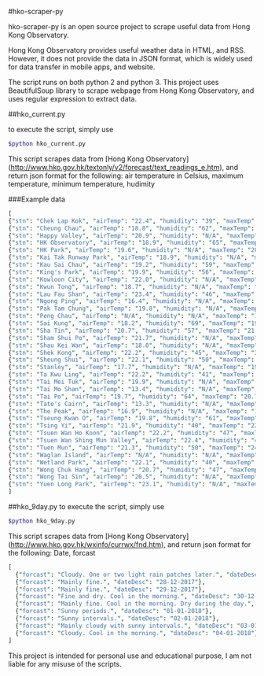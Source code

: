 #hko-scraper-py

hko-scraper-py is an open source project to scrape useful data from Hong Kong Observatory. 

Hong Kong Observatory provides useful weather data in HTML, and RSS. However, it does not provide the data in JSON format, which is widely used for data transfer in mobile apps, and website.

The script runs on both python 2 and python 3. This project uses BeautifulSoup library to scrape webpage from Hong Kong Observatory, and uses regular expression to extract data. 


##hko_current.py

to execute the script, simply use 
```bash
$python hko_current.py
```
This script scrapes data from [Hong Kong Observatory] (http://www.hko.gov.hk/textonly/v2/forecast/text_readings_e.htm), and return json format for the following: air temperature in Celsius, maximum temperature, minimum temperature, hudimity


###Example data
```perl
[
{"stn": "Chek Lap Kok", "airTemp": "22.4", "humidity": "39", "maxTemp": "23.3", "minTemp": "16.6"}, 
{"stn": "Cheung Chau", "airTemp": "18.8", "humidity": "62", "maxTemp": "20.9", "minTemp": "15.6"}, 
{"stn": "Happy Valley", "airTemp": "20.9", "humidity": "N/A", "maxTemp": "21.3", "minTemp": "16.2"}, 
{"stn": "HK Observatory", "airTemp": "18.9", "humidity": "65", "maxTemp": "19.4", "minTemp": "16.2"}, 
{"stn": "HK Park", "airTemp": "19.6", "humidity": "N/A", "maxTemp": "20.7", "minTemp": "16.2"}, 
{"stn": "Kai Tak Runway Park", "airTemp": "18.9", "humidity": "N/A", "maxTemp": "20.0", "minTemp": "16.6"},
{"stn": "Kau Sai Chau", "airTemp": "19.2", "humidity": "59", "maxTemp": "20.7", "minTemp": "14.5"}, 
{"stn": "King's Park", "airTemp": "19.9", "humidity": "56", "maxTemp": "20.8", "minTemp": "16.1"}, 
{"stn": "Kowloon City", "airTemp": "22.0", "humidity": "N/A", "maxTemp": "22.1", "minTemp": "15.6"}, 
{"stn": "Kwun Tong", "airTemp": "18.7", "humidity": "N/A", "maxTemp": "19.5", "minTemp": "15.5"}, 
{"stn": "Lau Fau Shan", "airTemp": "23.4", "humidity": "46", "maxTemp": "23.7", "minTemp": "13.7"}, 
{"stn": "Ngong Ping", "airTemp": "16.4", "humidity": "N/A", "maxTemp": "17.3", "minTemp": "11.1"}, 
{"stn": "Pak Tam Chung", "airTemp": "19.8", "humidity": "N/A", "maxTemp": "21.2", "minTemp": "12.4"}, 
{"stn": "Peng Chau", "airTemp": "N/A", "humidity": "N/A", "maxTemp": "19.6", "minTemp": "16.1"}, 
{"stn": "Sai Kung", "airTemp": "18.2", "humidity": "69", "maxTemp": "19.2", "minTemp": "16.0"}, 
{"stn": "Sha Tin", "airTemp": "20.7", "humidity": "57", "maxTemp": "21.5", "minTemp": "15.9"}, 
{"stn": "Sham Shui Po", "airTemp": "21.7", "humidity": "N/A", "maxTemp": "22.9", "minTemp": "16.3"}, 
{"stn": "Shau Kei Wan", "airTemp": "18.0", "humidity": "N/A", "maxTemp": "19.3", "minTemp": "15.8"}, 
{"stn": "Shek Kong", "airTemp": "22.2", "humidity": "45", "maxTemp": "22.5", "minTemp": "15.9"}, 
{"stn": "Sheung Shui", "airTemp": "22.1", "humidity": "50", "maxTemp": "22.9", "minTemp": "15.1"}, 
{"stn": "Stanley", "airTemp": "17.7", "humidity": "N/A", "maxTemp": "19.2", "minTemp": "16.0"}, 
{"stn": "Ta Kwu Ling", "airTemp": "22.2", "humidity": "41", "maxTemp": "23.3", "minTemp": "13.8"}, 
{"stn": "Tai Mei Tuk", "airTemp": "19.9", "humidity": "N/A", "maxTemp": "21.3", "minTemp": "14.9"}, 
{"stn": "Tai Mo Shan", "airTemp": "13.4", "humidity": "N/A", "maxTemp": "15.1", "minTemp": "8.2"}, 
{"stn": "Tai Po", "airTemp": "19.7", "humidity": "64", "maxTemp": "20.7", "minTemp": "16.4"}, 
{"stn": "Tate's Cairn", "airTemp": "13.3", "humidity": "N/A", "maxTemp": "14.4", "minTemp": "10.5"}, 
{"stn": "The Peak", "airTemp": "16.9", "humidity": "N/A", "maxTemp": "17.4", "minTemp": "12.7"}, 
{"stn": "Tseung Kwan O", "airTemp": "19.8", "humidity": "61", "maxTemp": "21.0", "minTemp": "15.7"}, 
{"stn": "Tsing Yi", "airTemp": "21.9", "humidity": "40", "maxTemp": "22.0", "minTemp": "16.4"}, 
{"stn": "Tsuen Wan Ho Koon", "airTemp": "22.2", "humidity": "47", "maxTemp": "22.6", "minTemp": "14.1"}, 
{"stn": "Tsuen Wan Shing Mun Valley", "airTemp": "22.4", "humidity": "47", "maxTemp": "23.1", "minTemp": "15.6"}, 
{"stn": "Tuen Mun", "airTemp": "21.3", "humidity": "50", "maxTemp": "24.1", "minTemp": "14.5"}, 
{"stn": "Waglan Island", "airTemp": "N/A", "humidity": "N/A", "maxTemp": "N/A", "minTemp": "N/A"}, 
{"stn": "Wetland Park", "airTemp": "22.1", "humidity": "40", "maxTemp": "22.3", "minTemp": "13.3"}, 
{"stn": "Wong Chuk Hang", "airTemp": "20.7", "humidity": "47", "maxTemp": "21.4", "minTemp": "16.1"}, 
{"stn": "Wong Tai Sin", "airTemp": "20.5", "humidity": "N/A", "maxTemp": "21.6", "minTemp": "15.9"}, 
{"stn": "Yuen Long Park", "airTemp": "23.1", "humidity": "N/A", "maxTemp": "23.5", "minTemp": "14.4"}
]
```
##hko_9day.py
to execute the script, simply use 
```bash
$python hko_9day.py
```
This script scrapes data from [Hong Kong Observatory] (http://www.hko.gov.hk/wxinfo/currwx/fnd.htm), and return json format for the following: Date, forcast
```perl
[
  {"forcast": "Cloudy. One or two light rain patches later.", "dateDesc": "27-12-2017"}, 
  {"forcast": "Mainly fine.", "dateDesc": "28-12-2017"}, 
  {"forcast": "Mainly fine.", "dateDesc": "29-12-2017"}, 
  {"forcast": "Fine and dry. Cool in the morning.", "dateDesc": "30-12-2017"}, 
  {"forcast": "Mainly fine. Cool in the morning. Dry during the day.", "dateDesc": "31-12-2017"}, 
  {"forcast": "Sunny periods.", "dateDesc": "01-01-2018"}, 
  {"forcast": "Sunny intervals.", "dateDesc": "02-01-2018"}, 
  {"forcast": "Mainly cloudy with sunny intervals.", "dateDesc": "03-01-2018"}, 
  {"forcast": "Cloudy. Cool in the morning.", "dateDesc": "04-01-2018"}
]
```


This project is intended for personal use and educational purpose, I am not liable for any misuse of the scripts. 
